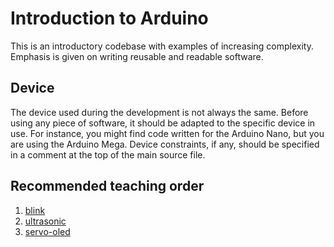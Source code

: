 # Introduction to Arduino

This is an introductory codebase with examples of increasing complexity.
Emphasis is given on writing reusable and readable software.

## Device

The device used during the development is not always the same. 
Before using any piece of software, it should be adapted to the specific device in use.
For instance, you might find code written for the Arduino Nano, but you are using the Arduino Mega.
Device constraints, if any, should be specified in a comment at the top of the main source file.

## Recommended teaching order

1. [blink](https://github.com/devgioele/arduino-101/tree/main/blink)
2. [ultrasonic](https://github.com/devgioele/arduino-101/tree/main/ultrasonic)
3. [servo-oled](https://github.com/devgioele/arduino-101/tree/main/servo-oled)
